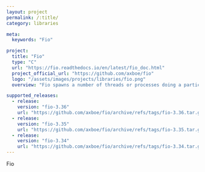 ```yaml
---
layout: project
permalink: /:title/
category: libraries

meta:
  keywords: "Fio"

project:
  title: "Fio"
  type: "C"
  url: "https://fio.readthedocs.io/en/latest/fio_doc.html"
  project_official_url: "https://github.com/axboe/fio"
  logo: "/assets/images/projects/libraries/fio.png"
  overview: "Fio spawns a number of threads or processes doing a particular type of I/O action as specified by the user. fio takes a number of global parameters, each inherited by the thread unless otherwise parameters given to them overriding that setting is given. The typical use of fio is to write a job file matching the I/O load one wants to simulate."

supported_releases:
  - release:
    version: "fio-3.36"
    url: "https://github.com/axboe/fio/archive/refs/tags/fio-3.36.tar.gz"
  - release:
    version: "fio-3.35"
    url: "https://github.com/axboe/fio/archive/refs/tags/fio-3.35.tar.gz"
  - release:
    version: "fio-3.34"
    url: "https://github.com/axboe/fio/archive/refs/tags/fio-3.34.tar.gz"
---
```


<p>Fio</p>
